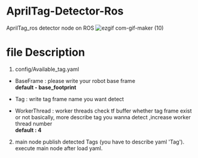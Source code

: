 # AprilTag-Detector-Ros
AprilTag_ros detector node on ROS 
![ezgif com-gif-maker (10)](https://user-images.githubusercontent.com/70446214/113014816-e4498c00-91b7-11eb-8936-0548b1e1bd2a.gif)

# file Description 

1. config/Available_tag.yaml
- BaseFrame : please write your robot base frame  
              __default - base_footprint__
              
- Tag : write tag frame name you want detect  
              
- WorkerThread : worker threads check tf buffer whether tag frame exist or not
                 basically, more describe tag you wanna detect ,increase worker thread number  
             __default : 4__  
     

2.  main node publish detected Tags (you have to describe yaml 'Tag').  
execute main node after load yaml.
